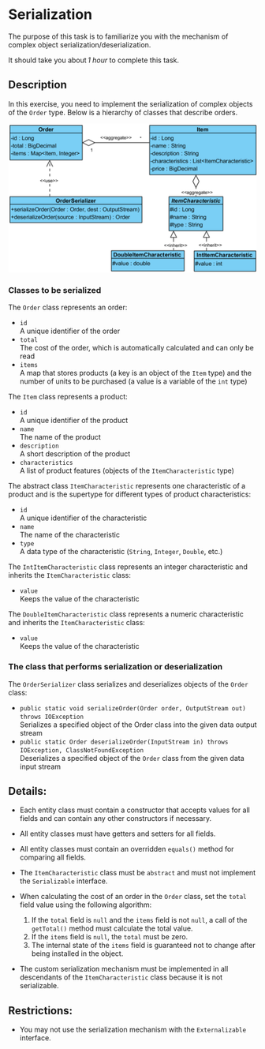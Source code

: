 # Serialization

The purpose of this task is to familiarize you with the mechanism of complex object serialization/deserialization. 

It should take you about _1 hour_ to complete this task.  

## Description

In this exercise, you need to implement the serialization of complex objects of the `Order` type. Below is a hierarchy of classes that describe orders.

<img src="img.png" width="600"/>

### Classes to be serialized

The `Order` class represents an order:

- `id` \
  A unique identifier of the order
- `total` \
  The cost of the order, which is automatically calculated and can only be read 
- `items` \
  A map that stores products (a key is an object of the `Item` type) and the number of units to be purchased (a value is a variable of the `int` type)

The `Item` class represents a product:

- `id` \
  A unique identifier of the product
- `name` \
  The name of the product
- `description` \
  A short description of the product
- `characteristics` \
  A list of product features (objects of the `ItemCharacteristic` type)

The abstract class `ItemCharacteristic` represents one characteristic of a product and is the supertype for different types of product characteristics:

- `id` \
  A unique identifier of the characteristic
- `name` \
  The name of the characteristic
- `type` \
  A data type of the characteristic (`String`, `Integer`, `Double`, etc.)

The `IntItemCharacteristic` class represents an integer characteristic and inherits the `ItemCharacteristic` class:

- `value` \
  Keeps the value of the characteristic 
 
The `DoubleItemCharacteristic` class represents a numeric characteristic and inherits the `ItemCharacteristic` class:

- `value` \
 Keeps the value of the characteristic

### The class that performs serialization or deserialization

The `OrderSerializer` class serializes and deserializes objects of the `Order` class:

- `public static void serializeOrder(Order order, OutputStream out) throws IOException` \
  Serializes a specified object of the Order class into the given data output stream
- `public static Order deserializeOrder(InputStream in) throws IOException, ClassNotFoundException` \
  Deserializes a specified object of the `Order` class from the given data input stream

## Details:

* Each entity class must contain a constructor that accepts values for all fields and can contain any other constructors if necessary.  
* All entity classes must have getters and setters for all fields. 
* All entity classes must contain an overridden `equals()` method for comparing all fields.
* The `ItemCharacteristic` class must be `abstract` and must not implement the `Serializable` interface.
* When calculating the cost of an order in the `Order` class, set the `total` field value using the following algorithm: 
    1.	If the `total` field is `null` and the `items` field is not `null`, a call of the `getTotal()` method must calculate the total value.  
    2.	If the `items` field is `null`, the `total` must be zero.  
    3.	The internal state of the `items` field is guaranteed not to change after being installed in the object.  

* The custom serialization mechanism must be implemented in all descendants of the `ItemCharacteristic` class because it is not serializable.

## Restrictions:

- You may not use the serialization mechanism with the `Externalizable` interface.
